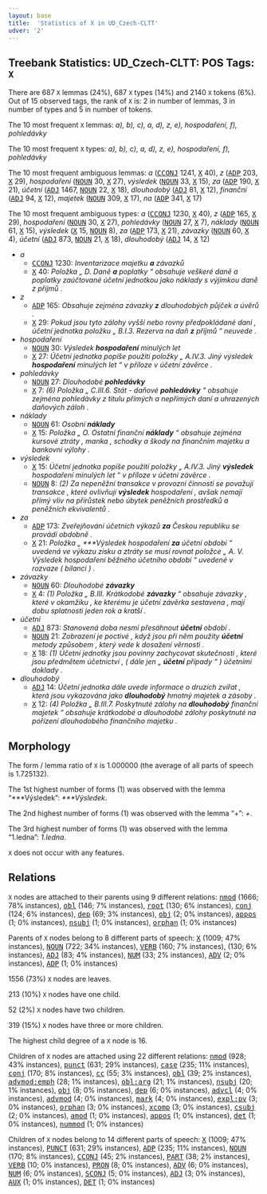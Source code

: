 ```yaml
---
layout: base
title:  'Statistics of X in UD_Czech-CLTT'
udver: '2'
---
```


## Treebank Statistics: UD_Czech-CLTT: POS Tags: `X`

There are 687 `X` lemmas (24%), 687 `X` types (14%) and 2140 `X` tokens (6%).
Out of 15 observed tags, the rank of `X` is: 2 in number of lemmas, 3 in number of types and 5 in number of tokens.

The 10 most frequent `X` lemmas: <em>a), b), c), a, d), z, e), hospodaření, f), pohledávky</em>

The 10 most frequent `X` types:  <em>a), b), c), a, d), z, e), hospodaření, f), pohledávky</em>

The 10 most frequent ambiguous lemmas: <em>a</em> (<tt><a href="cs_cltt-pos-CCONJ.html">CCONJ</a></tt> 1241, <tt><a href="cs_cltt-pos-X.html">X</a></tt> 40), <em>z</em> (<tt><a href="cs_cltt-pos-ADP.html">ADP</a></tt> 203, <tt><a href="cs_cltt-pos-X.html">X</a></tt> 29), <em>hospodaření</em> (<tt><a href="cs_cltt-pos-NOUN.html">NOUN</a></tt> 30, <tt><a href="cs_cltt-pos-X.html">X</a></tt> 27), <em>výsledek</em> (<tt><a href="cs_cltt-pos-NOUN.html">NOUN</a></tt> 33, <tt><a href="cs_cltt-pos-X.html">X</a></tt> 15), <em>za</em> (<tt><a href="cs_cltt-pos-ADP.html">ADP</a></tt> 190, <tt><a href="cs_cltt-pos-X.html">X</a></tt> 21), <em>účetní</em> (<tt><a href="cs_cltt-pos-ADJ.html">ADJ</a></tt> 1467, <tt><a href="cs_cltt-pos-NOUN.html">NOUN</a></tt> 22, <tt><a href="cs_cltt-pos-X.html">X</a></tt> 18), <em>dlouhodobý</em> (<tt><a href="cs_cltt-pos-ADJ.html">ADJ</a></tt> 81, <tt><a href="cs_cltt-pos-X.html">X</a></tt> 12), <em>finanční</em> (<tt><a href="cs_cltt-pos-ADJ.html">ADJ</a></tt> 94, <tt><a href="cs_cltt-pos-X.html">X</a></tt> 12), <em>majetek</em> (<tt><a href="cs_cltt-pos-NOUN.html">NOUN</a></tt> 309, <tt><a href="cs_cltt-pos-X.html">X</a></tt> 17), <em>na</em> (<tt><a href="cs_cltt-pos-ADP.html">ADP</a></tt> 341, <tt><a href="cs_cltt-pos-X.html">X</a></tt> 17)

The 10 most frequent ambiguous types:  <em>a</em> (<tt><a href="cs_cltt-pos-CCONJ.html">CCONJ</a></tt> 1230, <tt><a href="cs_cltt-pos-X.html">X</a></tt> 40), <em>z</em> (<tt><a href="cs_cltt-pos-ADP.html">ADP</a></tt> 165, <tt><a href="cs_cltt-pos-X.html">X</a></tt> 29), <em>hospodaření</em> (<tt><a href="cs_cltt-pos-NOUN.html">NOUN</a></tt> 30, <tt><a href="cs_cltt-pos-X.html">X</a></tt> 27), <em>pohledávky</em> (<tt><a href="cs_cltt-pos-NOUN.html">NOUN</a></tt> 27, <tt><a href="cs_cltt-pos-X.html">X</a></tt> 7), <em>náklady</em> (<tt><a href="cs_cltt-pos-NOUN.html">NOUN</a></tt> 61, <tt><a href="cs_cltt-pos-X.html">X</a></tt> 15), <em>výsledek</em> (<tt><a href="cs_cltt-pos-X.html">X</a></tt> 15, <tt><a href="cs_cltt-pos-NOUN.html">NOUN</a></tt> 8), <em>za</em> (<tt><a href="cs_cltt-pos-ADP.html">ADP</a></tt> 173, <tt><a href="cs_cltt-pos-X.html">X</a></tt> 21), <em>závazky</em> (<tt><a href="cs_cltt-pos-NOUN.html">NOUN</a></tt> 60, <tt><a href="cs_cltt-pos-X.html">X</a></tt> 4), <em>účetní</em> (<tt><a href="cs_cltt-pos-ADJ.html">ADJ</a></tt> 873, <tt><a href="cs_cltt-pos-NOUN.html">NOUN</a></tt> 21, <tt><a href="cs_cltt-pos-X.html">X</a></tt> 18), <em>dlouhodobý</em> (<tt><a href="cs_cltt-pos-ADJ.html">ADJ</a></tt> 14, <tt><a href="cs_cltt-pos-X.html">X</a></tt> 12)


* <em>a</em>
  * <tt><a href="cs_cltt-pos-CCONJ.html">CCONJ</a></tt> 1230: <em>Inventarizace majetku <b>a</b> závazků</em>
  * <tt><a href="cs_cltt-pos-X.html">X</a></tt> 40: <em>Položka „ D. Daně <b>a</b> poplatky “ obsahuje veškeré daně a poplatky zaúčtované účetní jednotkou jako náklady s výjimkou daně z příjmů .</em>
* <em>z</em>
  * <tt><a href="cs_cltt-pos-ADP.html">ADP</a></tt> 165: <em>Obsahuje zejména závazky <b>z</b> dlouhodobých půjček a úvěrů .</em>
  * <tt><a href="cs_cltt-pos-X.html">X</a></tt> 29: <em>Pokud jsou tyto zálohy vyšší nebo rovny předpokládané dani , účetní jednotka položku „ B.I.3. Rezerva na daň <b>z</b> příjmů “ neuvede .</em>
* <em>hospodaření</em>
  * <tt><a href="cs_cltt-pos-NOUN.html">NOUN</a></tt> 30: <em>Výsledek <b>hospodaření</b> minulých let</em>
  * <tt><a href="cs_cltt-pos-X.html">X</a></tt> 27: <em>Účetní jednotka popíše použití položky „ A.IV.3. Jiný výsledek <b>hospodaření</b> minulých let “ v příloze v účetní závěrce .</em>
* <em>pohledávky</em>
  * <tt><a href="cs_cltt-pos-NOUN.html">NOUN</a></tt> 27: <em>Dlouhodobé <b>pohledávky</b></em>
  * <tt><a href="cs_cltt-pos-X.html">X</a></tt> 7: <em>(6) Položka „ C.III.6. Stát - daňové <b>pohledávky</b> “ obsahuje zejména pohledávky z titulu přímých a nepřímých daní a uhrazených daňových záloh .</em>
* <em>náklady</em>
  * <tt><a href="cs_cltt-pos-NOUN.html">NOUN</a></tt> 61: <em>Osobní <b>náklady</b></em>
  * <tt><a href="cs_cltt-pos-X.html">X</a></tt> 15: <em>Položka „ O. Ostatní finanční <b>náklady</b> “ obsahuje zejména kursové ztráty , manka , schodky a škody na finančním majetku a bankovní výlohy .</em>
* <em>výsledek</em>
  * <tt><a href="cs_cltt-pos-X.html">X</a></tt> 15: <em>Účetní jednotka popíše použití položky „ A.IV.3. Jiný <b>výsledek</b> hospodaření minulých let “ v příloze v účetní závěrce .</em>
  * <tt><a href="cs_cltt-pos-NOUN.html">NOUN</a></tt> 8: <em>(2) Za nepeněžní transakce v provozní činnosti se považují transakce , které ovlivňují <b>výsledek</b> hospodaření , avšak nemají přímý vliv na přírůstek nebo úbytek peněžních prostředků a peněžních ekvivalentů .</em>
* <em>za</em>
  * <tt><a href="cs_cltt-pos-ADP.html">ADP</a></tt> 173: <em>Zveřejňování účetních výkazů <b>za</b> Českou republiku se provádí obdobně .</em>
  * <tt><a href="cs_cltt-pos-X.html">X</a></tt> 21: <em>Položka „ ***Výsledek hospodaření <b>za</b> účetní období “ uvedená ve výkazu zisku a ztráty se musí rovnat položce „ A. V. Výsledek hospodaření běžného účetního období “ uvedené v rozvaze ( bilanci ) .</em>
* <em>závazky</em>
  * <tt><a href="cs_cltt-pos-NOUN.html">NOUN</a></tt> 60: <em>Dlouhodobé <b>závazky</b></em>
  * <tt><a href="cs_cltt-pos-X.html">X</a></tt> 4: <em>(1) Položka „ B.III. Krátkodobé <b>závazky</b> “ obsahuje závazky , které v okamžiku , ke kterému je účetní závěrka sestavena , mají dobu splatnosti jeden rok a kratší .</em>
* <em>účetní</em>
  * <tt><a href="cs_cltt-pos-ADJ.html">ADJ</a></tt> 873: <em>Stanovená doba nesmí přesáhnout <b>účetní</b> období .</em>
  * <tt><a href="cs_cltt-pos-NOUN.html">NOUN</a></tt> 21: <em>Zobrazení je poctivé , když jsou při něm použity <b>účetní</b> metody způsobem , který vede k dosažení věrnosti .</em>
  * <tt><a href="cs_cltt-pos-X.html">X</a></tt> 18: <em>(1) Účetní jednotky jsou povinny zachycovat skutečnosti , které jsou předmětem účetnictví , ( dále jen „ <b>účetní</b> případy “ ) účetními doklady .</em>
* <em>dlouhodobý</em>
  * <tt><a href="cs_cltt-pos-ADJ.html">ADJ</a></tt> 14: <em>Účetní jednotka dále uvede informace o druzích zvířat , která jsou vykazována jako <b>dlouhodobý</b> hmotný majetek a zásoby .</em>
  * <tt><a href="cs_cltt-pos-X.html">X</a></tt> 12: <em>(4) Položka „ B.III.7. Poskytnuté zálohy na <b>dlouhodobý</b> finanční majetek “ obsahuje krátkodobé a dlouhodobé zálohy poskytnuté na pořízení dlouhodobého finančního majetku .</em>

## Morphology

The form / lemma ratio of `X` is 1.000000 (the average of all parts of speech is 1.725132).

The 1st highest number of forms (1) was observed with the lemma “***Výsledek”: <em>***Výsledek</em>.

The 2nd highest number of forms (1) was observed with the lemma “+”: <em>+</em>.

The 3rd highest number of forms (1) was observed with the lemma “1.ledna”: <em>1.ledna</em>.

`X` does not occur with any features.


## Relations

`X` nodes are attached to their parents using 9 different relations: <tt><a href="cs_cltt-dep-nmod.html">nmod</a></tt> (1666; 78% instances), <tt><a href="cs_cltt-dep-obl.html">obl</a></tt> (146; 7% instances), <tt><a href="cs_cltt-dep-root.html">root</a></tt> (130; 6% instances), <tt><a href="cs_cltt-dep-conj.html">conj</a></tt> (124; 6% instances), <tt><a href="cs_cltt-dep-dep.html">dep</a></tt> (69; 3% instances), <tt><a href="cs_cltt-dep-obj.html">obj</a></tt> (2; 0% instances), <tt><a href="cs_cltt-dep-appos.html">appos</a></tt> (1; 0% instances), <tt><a href="cs_cltt-dep-nsubj.html">nsubj</a></tt> (1; 0% instances), <tt><a href="cs_cltt-dep-orphan.html">orphan</a></tt> (1; 0% instances)

Parents of `X` nodes belong to 8 different parts of speech: <tt><a href="cs_cltt-pos-X.html">X</a></tt> (1009; 47% instances), <tt><a href="cs_cltt-pos-NOUN.html">NOUN</a></tt> (722; 34% instances), <tt><a href="cs_cltt-pos-VERB.html">VERB</a></tt> (160; 7% instances),  (130; 6% instances), <tt><a href="cs_cltt-pos-ADJ.html">ADJ</a></tt> (83; 4% instances), <tt><a href="cs_cltt-pos-NUM.html">NUM</a></tt> (33; 2% instances), <tt><a href="cs_cltt-pos-ADV.html">ADV</a></tt> (2; 0% instances), <tt><a href="cs_cltt-pos-ADP.html">ADP</a></tt> (1; 0% instances)

1556 (73%) `X` nodes are leaves.

213 (10%) `X` nodes have one child.

52 (2%) `X` nodes have two children.

319 (15%) `X` nodes have three or more children.

The highest child degree of a `X` node is 16.

Children of `X` nodes are attached using 22 different relations: <tt><a href="cs_cltt-dep-nmod.html">nmod</a></tt> (928; 43% instances), <tt><a href="cs_cltt-dep-punct.html">punct</a></tt> (631; 29% instances), <tt><a href="cs_cltt-dep-case.html">case</a></tt> (235; 11% instances), <tt><a href="cs_cltt-dep-conj.html">conj</a></tt> (170; 8% instances), <tt><a href="cs_cltt-dep-cc.html">cc</a></tt> (55; 3% instances), <tt><a href="cs_cltt-dep-obl.html">obl</a></tt> (39; 2% instances), <tt><a href="cs_cltt-dep-advmod-emph.html">advmod:emph</a></tt> (28; 1% instances), <tt><a href="cs_cltt-dep-obl-arg.html">obl:arg</a></tt> (21; 1% instances), <tt><a href="cs_cltt-dep-nsubj.html">nsubj</a></tt> (20; 1% instances), <tt><a href="cs_cltt-dep-obj.html">obj</a></tt> (8; 0% instances), <tt><a href="cs_cltt-dep-dep.html">dep</a></tt> (6; 0% instances), <tt><a href="cs_cltt-dep-advcl.html">advcl</a></tt> (4; 0% instances), <tt><a href="cs_cltt-dep-advmod.html">advmod</a></tt> (4; 0% instances), <tt><a href="cs_cltt-dep-mark.html">mark</a></tt> (4; 0% instances), <tt><a href="cs_cltt-dep-expl-pv.html">expl:pv</a></tt> (3; 0% instances), <tt><a href="cs_cltt-dep-orphan.html">orphan</a></tt> (3; 0% instances), <tt><a href="cs_cltt-dep-xcomp.html">xcomp</a></tt> (3; 0% instances), <tt><a href="cs_cltt-dep-csubj.html">csubj</a></tt> (2; 0% instances), <tt><a href="cs_cltt-dep-amod.html">amod</a></tt> (1; 0% instances), <tt><a href="cs_cltt-dep-appos.html">appos</a></tt> (1; 0% instances), <tt><a href="cs_cltt-dep-det.html">det</a></tt> (1; 0% instances), <tt><a href="cs_cltt-dep-nummod.html">nummod</a></tt> (1; 0% instances)

Children of `X` nodes belong to 14 different parts of speech: <tt><a href="cs_cltt-pos-X.html">X</a></tt> (1009; 47% instances), <tt><a href="cs_cltt-pos-PUNCT.html">PUNCT</a></tt> (631; 29% instances), <tt><a href="cs_cltt-pos-ADP.html">ADP</a></tt> (235; 11% instances), <tt><a href="cs_cltt-pos-NOUN.html">NOUN</a></tt> (170; 8% instances), <tt><a href="cs_cltt-pos-CCONJ.html">CCONJ</a></tt> (45; 2% instances), <tt><a href="cs_cltt-pos-PART.html">PART</a></tt> (38; 2% instances), <tt><a href="cs_cltt-pos-VERB.html">VERB</a></tt> (10; 0% instances), <tt><a href="cs_cltt-pos-PRON.html">PRON</a></tt> (8; 0% instances), <tt><a href="cs_cltt-pos-ADV.html">ADV</a></tt> (6; 0% instances), <tt><a href="cs_cltt-pos-NUM.html">NUM</a></tt> (6; 0% instances), <tt><a href="cs_cltt-pos-SCONJ.html">SCONJ</a></tt> (5; 0% instances), <tt><a href="cs_cltt-pos-ADJ.html">ADJ</a></tt> (3; 0% instances), <tt><a href="cs_cltt-pos-AUX.html">AUX</a></tt> (1; 0% instances), <tt><a href="cs_cltt-pos-DET.html">DET</a></tt> (1; 0% instances)

